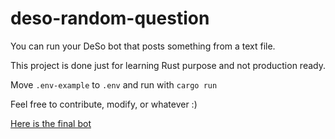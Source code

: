 # deso-random-question

You can run your DeSo bot that posts something from a text file.

This project is done just for learning Rust purpose and not production ready.

Move `.env-example` to `.env` and run with `cargo run`

Feel free to contribute, modify, or whatever :)

[Here is the final bot](https://diamondapp.com/u/RandomQuestion?tab=postsg)
